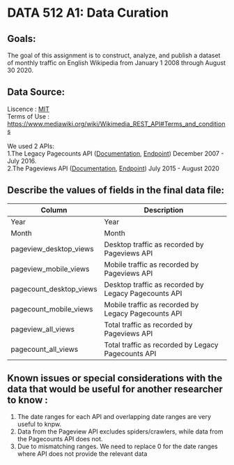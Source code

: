 # DATA 512 A1: Data Curation
## Goals:
The goal of this assignment is to construct, analyze, and publish a dataset of monthly traffic on English Wikipedia from January 1 2008 through August 30 2020.

## Data Source:
Liscence : [MIT](https://github.com/ankitapal189/data-512/blob/main/data-512-a1/LICENSE.md)<BR>
Terms of Use : https://www.mediawiki.org/wiki/Wikimedia_REST_API#Terms_and_conditions<BR>
 <BR>
 We used 2 APIs:<BR>
1.The Legacy Pagecounts API ([Documentation](https://wikitech.wikimedia.org/wiki/Analytics/AQS/Legacy_Pagecounts), [Endpoint](https://wikimedia.org/api/rest_v1/#!/Pagecounts_data_(legacy)/get_metrics_legacy_pagecounts_aggregate_project_access_site_granularity_start_end))
December 2007 - July 2016.<BR>
2.The Pageviews API  ([Documentation](https://wikitech.wikimedia.org/wiki/Analytics/AQS/Pageviews), [Endpoint](https://wikimedia.org/api/rest_v1/#!/Pageviews_data/get_metrics_pageviews_aggregate_project_access_agent_granularity_start_end))
July 2015 - August 2020<BR>

## Describe the values of fields in the final data file:
| Column | Description |
|--------|-------------|
| Year | Year|
| Month | Month|			
| pageview_desktop_views | Desktop traffic as recorded by Pageviews API  |
| pageview_mobile_views | Mobile traffic as recorded by Pageviews API  |
| pagecount_desktop_views | Desktop traffic as recorded by Legacy Pagecounts API |
| pagecount_mobile_views |  Mobile traffic as recorded by Legacy Pagecounts API   |
| pageview_all_views | Total traffic as recorded by Pageviews API |
| pagecount_all_views | Total traffic as recorded by Legacy Pagecounts API |

## Known issues or special considerations with the data that would be useful for another researcher to know :
1. The date ranges for each API and overlapping date ranges are very useful to knpw. <BR>
2. Data from the Pageview API excludes spiders/crawlers, while data from the Pagecounts API does not. <BR>
3. Due to mismatching ranges. We need to replace 0 for the date ranges where API does not provide the relevant data
